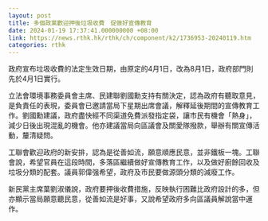 ```yaml
---
layout: post
title: 多個政黨歡迎押後垃圾收費　促做好宣傳教育
date: 2024-01-19 17:37:41.000000000 +08:00
link: https://news.rthk.hk/rthk/ch/component/k2/1736953-20240119.htm
categories: rthk
---
```


政府宣布垃圾收費的法定生效日期，由原定的4月1日，改為8月1日，政府部門則先於4月1日實行。

立法會環境事務委員會主席、民建聯劉國勳支持有關決定，認為政府有聽取意見，是負責任的表現，委員會已邀請當局下星期出席會議，解釋延後期間的宣傳教育工作。劉國勳建議，政府盡快經不同渠道免費派發指定袋，讓市民有機會「熱身」，減少日後出現混亂的機會。他亦建議當局向區議會及關愛隊撥款，舉辦有關宣傳活動，釐清疑問。

工聯會歡迎政府的新安排，認為是從善如流，願意順應民意，並非鐵板一塊。工聯會說，希望官員在這段時間，多落區繼續做好宣傳教育工作，以及做好廚餘回收及垃圾分類的配套。議員郭偉强希望，政府及市民要做源頭分類的減廢工作。

新民黨主席葉劉淑儀說，政府要押後收費措施，反映執行困難比政府設計的多，但亦顯示當局願意聽民意，從善如流是好事，又說希望政府多向區議員解說當中運作。
